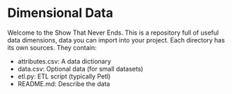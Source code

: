# Dimensional Data

Welcome to the Show That Never Ends.  This is a repository full of useful data dimensions, data you can import into your project.  Each directory has its own sources.  They contain:

* attributes.csv: A data dictionary
* data.csv: Optional data (for small datasets)
* etl.py: ETL script (typically Petl)
* README.md: Describe the data

